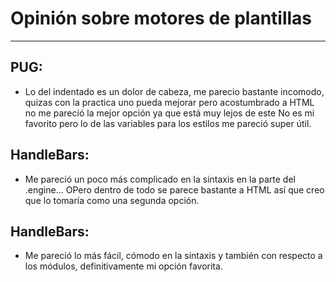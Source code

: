 # Opinión sobre motores de plantillas
___
## PUG:
* Lo del indentado es un dolor de cabeza, me parecio bastante incomodo, quizas con la practica uno pueda mejorar pero acostumbrado a HTML no me pareció la mejor opción ya que está muy lejos de este
No es mi favorito pero lo de las variables para los estilos me pareció super útil.
## HandleBars:
* Me pareció un poco más complicado en la sintaxis en la parte del .engine... OPero dentro de todo se parece bastante a HTML así que creo que lo tomaría como una segunda opción.
## HandleBars:
* Me pareció lo más fácil, cómodo en la sintaxis y también con respecto a los módulos, definitivamente mi opción favorita.

